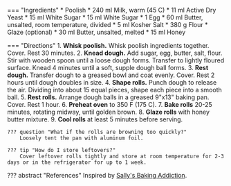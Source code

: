 === "Ingredients"
    * Poolish
        * 240 ml Milk, warm (45 C)
        * 11 ml Active Dry Yeast
        * 15 ml White Sugar
    * 15 ml White Sugar
    * 1 Egg
    * 60 ml Butter, unsalted, room temperature, divided
    * 5 ml Kosher Salt
    * 380 g Flour
    * Glaze (optional)
        * 30 ml Butter, unsalted, melted
        * 15 ml Honey

=== "Directions"
    1. **Whisk poolish.** Whisk poolish ingredients together. Cover. Rest 30 minutes.
    2. **Knead dough.** Add sugar, egg, butter, salt, flour. Stir with wooden spoon until a loose dough forms. Transfer to lightly floured surface. Knead 4 minutes until a soft, supple dough ball forms.
    3. **Rest dough.** Transfer dough to a greased bowl and coat evenly. Cover. Rest 2 hours until dough doubles in size.
    4. **Shape rolls.** Punch dough to release the air. Dividing into about 15 equal pieces, shape each piece into a smooth ball.
    5. **Rest rolls.** Arrange dough balls in a greased 9"x13" baking pan. Cover. Rest 1 hour.
    6. **Preheat oven** to 350 F (175 C).
    7. **Bake rolls** 20-25 minutes, rotating midway, until golden brown.
    8. **Glaze rolls** with honey butter mixture.
    9. **Cool rolls** at least 5 minutes before serving.

    ??? question "What if the rolls are browning too quickly?"
        Loosely tent the pan with aluminum foil.

    ??? tip "How do I store leftovers?"
        Cover leftover rolls tightly and store at room temperature for 2-3 days or in the refrigerator for up to 1 week.

??? abstract "References"
    Inspired by [Sally's Baking Addiction](https://sallysbakingaddiction.com/soft-dinner-rolls/).
